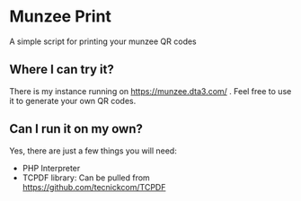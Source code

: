 Munzee Print
============

A simple script for printing your munzee QR codes

Where I can try it?
-------------------
There is my instance running on https://munzee.dta3.com/ . Feel
free to use it to generate your own QR codes.


Can I run it on my own?
-----------------------
Yes, there are just a few things you will need:

 * PHP Interpreter
 * TCPDF library: Can be pulled from https://github.com/tecnickcom/TCPDF

